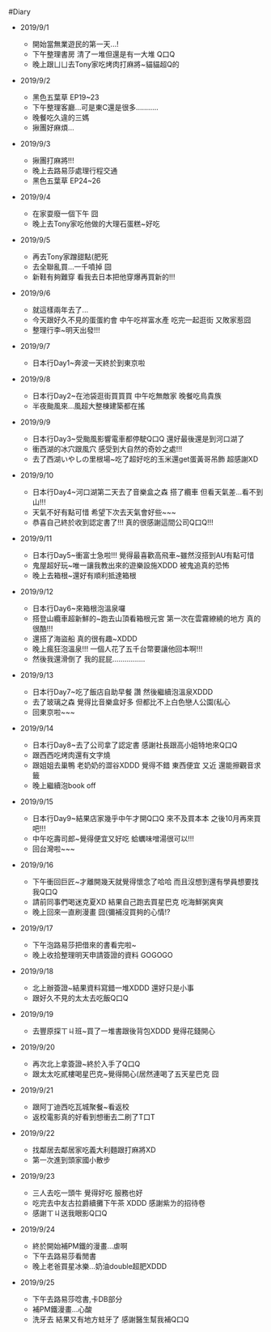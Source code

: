 #Diary

* 2019/9/1
  * 開始當無業遊民的第一天...!
  * 下午整理書房 清了一堆但還是有一大堆 Q口Q
  * 晚上跟ㄩㄩ去Tony家吃烤肉打麻將~貓貓超Q的

* 2019/9/2
  * 黑色五葉草 EP19~23
  * 下午整理客廳...可是東C還是很多...........
  * 晚餐吃久違的三媽
  * 揪團好麻煩...

* 2019/9/3
  * 揪團打麻將!!!
  * 晚上去路易莎處理行程交通
  * 黑色五葉草 EP24~26
  
* 2019/9/4
  * 在家耍廢一個下午 囧
  * 晚上去Tony家吃他做的大理石蛋糕~好吃
  
* 2019/9/5
  * 再去Tony家蹭甜點(肥死
  * 去全聯亂買...一千噴掉 囧 
  * 新鞋有夠難穿 看我去日本把他穿爆再買新的!!!
  
* 2019/9/6
  * 就這樣兩年去了...
  * 今天跟好久不見的蛋蛋約會 中午吃祥富水產 吃完一起逛街 又敗家惹囧
  * 整理行李~明天出發!!!
  
* 2019/9/7
  * 日本行Day1~奔波一天終於到東京啦
  
* 2019/9/8
  * 日本行Day2~在池袋逛街買買買 中午吃無敵家 晚餐吃鳥貴族
  * 半夜颱風來...風超大整棟建築都在搖
  
* 2019/9/9
  * 日本行Day3~受颱風影響電車都停駛Q口Q 還好最後還是到河口湖了
  * 衝西湖的冰穴跟風穴 感受到大自然的奇妙之處!!!
  * 去了西湖いやしの里根場~吃了超好吃的玉米還get蛋黃哥吊飾 超感謝XD
  
* 2019/9/10
  * 日本行Day4~河口湖第二天去了音樂盒之森 搭了纜車 但看天氣差...看不到山!!!
  * 天氣不好有點可惜 希望下次去天氣會好些~~~
  * 恭喜自己終於收到認定書了!!! 真的很感謝這間公司Q口Q!!!
  
* 2019/9/11
  * 日本行Day5~衝富士急啦!!! 覺得最喜歡高飛車~雖然沒搭到AU有點可惜
  * 鬼屋超好玩~唯一讓我教出來的遊樂設施XDDD 被鬼追真的恐怖
  * 晚上去箱根~還好有順利抵達箱根
  
* 2019/9/12
  * 日本行Day6~來箱根泡溫泉囉
  * 搭登山纜車超新鮮的~跑去山頂看箱根元宮 第一次在雲霧繚繞的地方 真的很酷!!!
  * 還搭了海盜船 真的很有趣~XDDD 
  * 晚上瘋狂泡溫泉!!! 一個人花了五千台幣要讓他回本啊!!!
  * 然後我還滑倒了 我的屁屁................
  
* 2019/9/13
  * 日本行Day7~吃了飯店自助早餐 讚 然後繼續泡溫泉XDDD
  * 去了玻璃之森 覺得比音樂盒好多 但都比不上白色戀人公園(私心
  * 回東京啦~~~
  
* 2019/9/14
  * 日本行Day8~去了公司拿了認定書 感謝社長跟高小姐特地來Q口Q
  * 跟西西吃烤肉還有文字燒
  * 跟姐姐去巢鴨 老奶奶的澀谷XDDD 覺得不錯 東西便宜 又近 還能擦觀音求籤
  * 晚上繼續泡book off
  
* 2019/9/15
  * 日本行Day9~結果店家幾乎中午才開Q口Q 來不及買本本 之後10月再來買吧!!!
  * 中午吃壽司郎~覺得便宜又好吃 蛤蠣味噌湯很可以!!!
  * 回台灣啦~~~
  
* 2019/9/16
  * 下午衝回巨匠~才離開幾天就覺得懷念了哈哈 而且沒想到還有學員想要找我Q口Q
  * 請前同事們喝迷克夏XD 結果自己跑去買星巴克 吃海鮮粥爽爽
  * 晚上回來一直刷漫畫 囧(彌補沒買夠的心情!?
  
* 2019/9/17
  * 下午泡路易莎把借來的書看完啦~
  * 晚上收拾整理明天申請簽證的資料 GOGOGO
  
* 2019/9/18
  * 北上辦簽證~結果資料寫錯一堆XDDD 還好只是小事
  * 跟好久不見的太太去吃飯Q口Q
  
* 2019/9/19
  * 去豐原探ㄒㄐ班~買了一堆書跟後背包XDDD 覺得花錢開心
  
* 2019/9/20
  * 再次北上拿簽證~終於入手了Q口Q
  * 跟太太吃貳樓喝星巴克~覺得開心(居然連喝了五天星巴克 囧 
  
* 2019/9/21
  * 跟阿丁迪西吃瓦城聚餐~看返校
  * 返校電影真的好看到想衝去二刷了T口T
  
* 2019/9/22
  * 找鄰居去鄰居家吃義大利麵跟打麻將XD
  * 第一次進到頭家國小散步
  
* 2019/9/23
  * 三人去吃一頭牛 覺得好吃 服務也好
  * 吃完去中友古拉爵續攤下午茶 XDDD 感謝紫ㄌ的招待卷
  * 感謝ㄒㄐ送我眼影Q口Q
  
* 2019/9/24
  * 終於開始補PM鐵的漫畫...虐啊
  * 下午去路易莎看閒書
  * 晚上老爸買星冰樂...奶油double超肥XDDD
  
* 2019/9/25
  * 下午去路易莎唸書,卡DB部分
  * 補PM鐵漫畫...心酸
  * 洗牙去 結果又有地方蛀牙了 感謝醫生幫我補Q口Q
  
  
  
